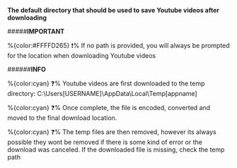 **The default directory that should be used to save Youtube videos after downloading**

#####__IMPORTANT__

   %{color:#FFFFD265} ❗% If no path is provided, you will always be prompted for the location when downloading Youtube videos

######__INFO__

 %{color:cyan} ❓% Youtube videos are first downloaded to the temp directory: C:\Users\[USERNAME]\AppData\Local\Temp\[appname]
 
 %{color:cyan} ❓% Once complete, the file is encoded, converted and moved to the final download location. 
 
 %{color:cyan} ❓% The temp files are then removed, however its always possible they wont be removed if there is some kind of error or the download was canceled. If the downloaded file is missing, check the temp path